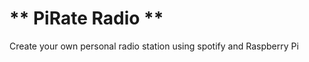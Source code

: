 ** PiRate Radio **
==================
Create your own personal radio station using spotify and Raspberry Pi
